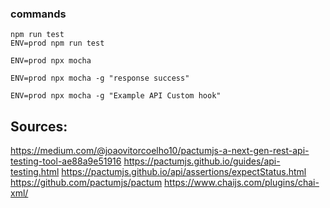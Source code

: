 ### commands
```
npm run test
ENV=prod npm run test

ENV=prod npx mocha

ENV=prod npx mocha -g "response success"

ENV=prod npx mocha -g "Example API Custom hook"
```

## Sources:
https://medium.com/@joaovitorcoelho10/pactumjs-a-next-gen-rest-api-testing-tool-ae88a9e51916
https://pactumjs.github.io/guides/api-testing.html
https://pactumjs.github.io/api/assertions/expectStatus.html
https://github.com/pactumjs/pactum
https://www.chaijs.com/plugins/chai-xml/
